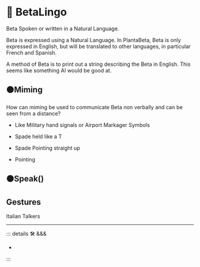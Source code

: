 
# 🔷 <beta>BetaLingo</beta>

Beta Spoken or written in a Natural Language.

Beta is expressed using a Natural Language. In PlantaBeta, Beta is only expressed in English, but will be translated to other languages, in particular French and Spanish.

A method of Beta is to print out a string describing the Beta in English. This seems like something AI would be good at.

## 🟠<move>Miming</move>

How can miming be used to communicate Beta non verbally and can be seen from a distance?

- Like Military hand signals or Airport Markager Symbols

- Spade held like a T

- Spade Pointing straight up

- Pointing

## 🟠<move>Speak()</move>

## Gestures

Italian Talkers

---

<!-- =================================================== -->
<!-- =================================================== -->
<!-- =================================================== -->
<!-- =================================================== -->
<!-- =================================================== -->
::: details 🛠 <dev>&&&</dev>

-

:::
